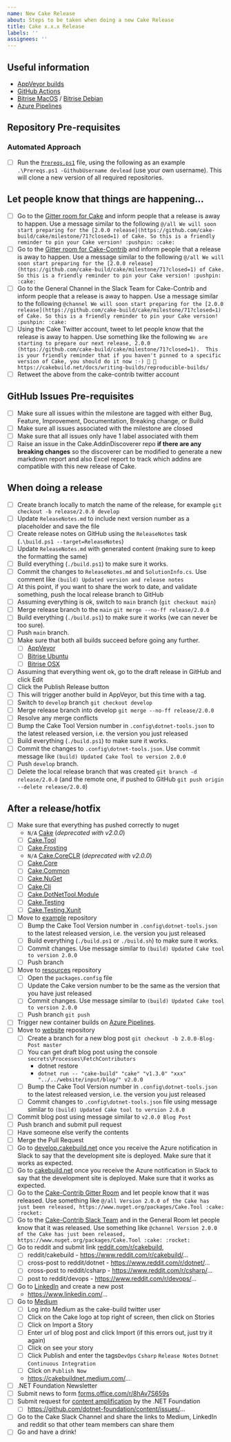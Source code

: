 ```yaml
---
name: New Cake Release
about: Steps to be taken when doing a new Cake Release
title: Cake x.x.x Release
labels: ''
assignees: ''
---
```


## Useful information

* [AppVeyor builds](https://ci.appveyor.com/project/cakebuild/cake)
* [GitHub Actions](https://github.com/cake-build/cake/actions)
* [Bitrise MacOS](https://app.bitrise.io/app/42eaef77e8db4a5c) / [Bitrise Debian](https://app.bitrise.io/app/ea0c6b3c61eb1e79)
* [Azure Pipelines](https://dev.azure.com/cake-build/Cake/_build)

## Repository Pre-requisites

### Automated Approach
- [ ] Run the [`Prereqs.ps1`](https://github.com/cake-build/processes/blob/master/cake/Prereqs.ps1) file, using the following as an example `.\Prereqs.ps1 -GithubUsername devlead` (use your own username). This will clone a new version of all required repositories.

## Let people know that things are happening...

- [ ] Go to the [Gitter room for Cake](https://gitter.im/cake-build/cake) and inform people that a release is away to happen. Use a message similar to the following `@/all We will soon start preparing for the [2.0.0 release](https://github.com/cake-build/cake/milestone/71?closed=1) of Cake. So this is a friendly reminder to pin your Cake version! :pushpin: :cake:`
- [ ] Go to the [Gitter room for Cake-Contrib](https://gitter.im/cake-contrib/Lobby) and inform people that a release is away to happen. Use a message similar to the following `@/all We will soon start preparing for the [2.0.0 release](https://github.com/cake-build/cake/milestone/71?closed=1) of Cake. So this is a friendly reminder to pin your Cake version! :pushpin: :cake:`
- [ ] Go to the General Channel in the Slack Team for Cake-Contrib and inform people that a release is away to happen. Use a message similar to the following `@channel We will soon start preparing for the [2.0.0 release](https://github.com/cake-build/cake/milestone/71?closed=1) of Cake. So this is a friendly reminder to pin your Cake version! :pushpin: :cake:`
- [ ] Using the Cake Twitter account, tweet to let people know that the release is away to happen. Use something like the following `We are starting to prepare our next release, 2.0.0 (https://github.com/cake-build/cake/milestone/71?closed=1).  This is your friendly reminder that if you haven't pinned to a specific version of Cake, you should do it now :-) 📌 🍰 https://cakebuild.net/docs/writing-builds/reproducible-builds/`
- [ ] Retweet the above from the cake-contrib twitter account

## GitHub Issues Pre-requisites

- [ ] Make sure all issues within the milestone are tagged with either Bug, Feature, Improvement, Documentation, Breaking change, or Build
- [ ] Make sure all issues associated with the milestone are closed
- [ ] Make sure that all issues only have 1 label associated with them
- [ ] Raise an issue in the Cake.AddinDiscoverer repo **if there are any breaking changes** so the discoverer can be modified to generate a new markdown report and also Excel report to track which addins are compatible with this new release of Cake.

## When doing a release

- [ ] Create branch locally to match the name of the release, for example `git checkout -b release/2.0.0 develop`
- [ ] Update `ReleaseNotes.md` to include next version number as a placeholder and save the file
- [ ] Create release notes on GitHub using the `ReleaseNotes` task (`.\build.ps1 --target=ReleaseNotes`)
- [ ] Update `ReleaseNotes.md` with generated content (making sure to keep the formatting the same)
- [ ] Build everything (`./build.ps1`) to make sure it works.
- [ ] Commit the changes to `ReleaseNotes.md` and `SolutionInfo.cs`. Use comment like `(build) Updated version and release notes`
- [ ] At this point, if you want to share the work to date, and validate something, push the local release branch to GitHub
- [ ] Assuming everything is ok, switch to `main` branch (`git checkout main`)
- [ ] Merge release branch to the `main` `git merge --no-ff release/2.0.0`
- [ ] Build everything (`./build.ps1`) to make sure it works (we can never be too sure).
- [ ] Push `main` branch.
- [ ] Make sure that both all builds succeed before going any further.
    - [ ] [AppVeyor](https://ci.appveyor.com/project/cakebuild/cake)
    - [ ] [Bitrise Ubuntu](https://app.bitrise.io/app/ea0c6b3c61eb1e79#/builds)
    - [ ] [Bitrise OSX](https://app.bitrise.io/app/42eaef77e8db4a5c#/builds)
- [ ] Assuming that everything went ok, go to the draft release in GitHub and click Edit
- [ ] Click the Publish Release button
- [ ] This will trigger another build in AppVeyor, but this time with a tag.
- [ ] Switch to `develop` branch `git checkout develop`
- [ ] Merge release branch into develop `git merge --no-ff release/2.0.0`
- [ ] Resolve any merge conflicts
- [ ] Bump the Cake Tool Version number in `.config\dotnet-tools.json` to the latest released version, i.e. the version you just released
- [ ] Build everything (`./build.ps1`) to make sure it works.
- [ ] Commit the changes to `.config\dotnet-tools.json`. Use commit message like `(build) Updated Cake Tool to version 2.0.0`
- [ ] Push `develop` branch.
- [ ] Delete the local release branch that was created `git branch -d release/2.0.0` (and the remote one, if pushed to GitHub `git push origin --delete release/2.0.0`)

## After a release/hotfix

- [ ] Make sure that everything has pushed correctly to nuget
  - `N/A` [Cake](https://www.nuget.org/packages/Cake/) (_deprecated with v2.0.0_)
  - [ ] [Cake.Tool](https://www.nuget.org/packages/Cake.Tool/)
  - [ ] [Cake.Frosting](https://www.nuget.org/packages/Cake.Frosting/)
  - `N/A` [Cake.CoreCLR](https://www.nuget.org/packages/Cake.CoreCLR/) (_deprecated with v2.0.0_)
  - [ ] [Cake.Core](https://www.nuget.org/packages/Cake.Core/)
  - [ ] [Cake.Common](https://www.nuget.org/packages/Cake.Common/)
  - [ ] [Cake.NuGet](https://www.nuget.org/packages/Cake.NuGet/)
  - [ ] [Cake.Cli](https://www.nuget.org/packages/Cake.Cli/)
  - [ ] [Cake.DotNetTool.Module](https://www.nuget.org/packages/Cake.DotNetTool.Module/)
  - [ ] [Cake.Testing](https://www.nuget.org/packages/Cake.Testing/)
  - [ ] [Cake.Testing.Xunit](https://www.nuget.org/packages/Cake.Testing.Xunit/)
- [ ] Move to [example](https://github.com/cake-build/example) repository
  - [ ] Bump the Cake Tool Version number in `.config\dotnet-tools.json` to the latest released version, i.e. the version you just released
  - [ ] Build everything (`./build.ps1` or `./build.sh`) to make sure it works.
  - [ ] Commit changes. Use message similar to `(build) Updated Cake tool to version 2.0.0`
  - [ ] Push branch
- [ ] Move to [resources](https://github.com/cake-build/resources) repository
  - [ ] Open the `packages.config` file
  - [ ] Update the Cake version number to be the same as the version that you have just released
  - [ ] Commit changes. Use message similar to `(build) Updated Cake tool to version 2.0.0`
  - [ ] Push branch `git push`
- [ ] Trigger new container builds on [Azure Pipelines](https://dev.azure.com/cake-build/Cake/_build?definitionId=9).
- [ ] Move to [website](https://github.com/cake-build/website) repository
  - [ ] Create a branch for a new blog post `git checkout -b 2.0.0-Blog-Post master`
  - [ ] You can get draft blog post using the console `secrets\Processes\FetchContributors`
    - dotnet restore
    - `dotnet run -- "cake-build" "cake" "v1.3.0" "xxx" "../../website/input/blog/" v2.0.0`
  - [ ] Bump the Cake Tool Version number in `.config\dotnet-tools.json` to the latest released version, i.e. the version you just released
  - [ ] Commit changes to `.config\dotnet-tools.json` file using message similar to `(build) Updated Cake tool to version 2.0.0`
- [ ] Commit blog post using message similar to `v2.0.0 Blog Post`
- [ ] Push branch and submit pull request
- [ ] Have someone else verify the contents
- [ ] Merge the Pull Request
- [ ] Go to [develop.cakebuild.net](https://develop.cakebuild.net) once you receive the Azure notification in Slack to say that the development site is deployed.  Make sure that it works as expected.
- [ ] Go to [cakebuild.net](https://cakebuild.net) once you receive the Azure notification in Slack to say that the development site is deployed.  Make sure that it works as expected.
- [ ] Go to the [Cake-Contrib Gitter Room](https://gitter.im/cake-contrib/Lobby) and let people know that it was released.  Use something like `@/all Version 2.0.0 of the Cake has just been released, https://www.nuget.org/packages/Cake.Tool :cake: :rocket:`
- [ ] Go to the [Cake-Contrib Slack Team](https://cake-contrib.slack.com) and in the General Room let people know that it was released.  Use something like `@channel Version 2.0.0 of the Cake has just been released, https://www.nuget.org/packages/Cake.Tool :cake: :rocket: `
- [ ] Go to reddit and submit link [reddit.com/r/cakebuild](https://www.reddit.com/r/cakebuild),
  - [ ] reddit/cakebuild - https://www.reddit.com/r/cakebuild/...
  - [ ] cross-post to reddit/dotnet - https://www.reddit.com/r/dotnet/...
  - [ ] cross-post to reddit/csharp - https://www.reddit.com/r/csharp/...
  - [ ] post to reddit/devops - https://www.reddit.com/r/devops/...
- [ ] Go to [LinkedIn](https://www.linkedin.com/company/17902391/) and create a new post
  - https://www.linkedin.com/...
- [ ] Go to [Medium](https://medium.com/@cakebuildnet)
  - [ ] Log into Medium as the cake-build twitter user
  - [ ] Click on the Cake logo at top right of screen, then click on Stories
  - [ ] Click on Import a Story
  - [ ] Enter url of blog post and click Import (if this errors out, just try it again)
  - [ ] Click on see your story
  - [ ] Click Publish and enter the tags`DevOps` `Csharp` `Release Notes` `Dotnet` `Continuous Integration`
  - [ ] Click on `Publish Now`
  - https://cakebuildnet.medium.com/...
- [ ] .NET Foundation Newsletter
- [ ] Submit news to form [forms.office.com/r/8hAv7S659s](https://forms.office.com/r/8hAv7S659s)
- [ ] Submit request for [content amplification](https://github.com/dotnet-foundation/content) by the .NET Foundation
  - [ ] https://github.com/dotnet-foundation/content/issues/...
- [ ] Go to the Cake Slack Channel and share the links to Medium, LinkedIn and reddit so that other team members can share them
- [ ] Go and have a drink!
